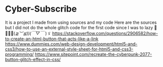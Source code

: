 # Cyber-Subscribe
It is a project I made from using sources
and my code 
Here are the sources but
I did not do the whole glitch code for the first code
since I was to lazy 🤣🤦‍♂️👀(*≧︶≦))(￣▽￣* )ゞ
https://stackoverflow.com/questions/2906582/how-to-create-an-html-button-that-acts-like-a-link
https://www.dummies.com/web-design-development/html5-and-css3/how-to-use-an-external-style-sheet-for-html5-and-css3-programming/
https://www.sitepoint.com/recreate-the-cyberpunk-2077-button-glitch-effect-in-css/
